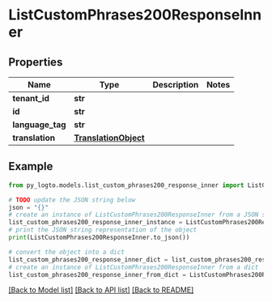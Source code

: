 # ListCustomPhrases200ResponseInner


## Properties

Name | Type | Description | Notes
------------ | ------------- | ------------- | -------------
**tenant_id** | **str** |  | 
**id** | **str** |  | 
**language_tag** | **str** |  | 
**translation** | [**TranslationObject**](TranslationObject.md) |  | 

## Example

```python
from py_logto.models.list_custom_phrases200_response_inner import ListCustomPhrases200ResponseInner

# TODO update the JSON string below
json = "{}"
# create an instance of ListCustomPhrases200ResponseInner from a JSON string
list_custom_phrases200_response_inner_instance = ListCustomPhrases200ResponseInner.from_json(json)
# print the JSON string representation of the object
print(ListCustomPhrases200ResponseInner.to_json())

# convert the object into a dict
list_custom_phrases200_response_inner_dict = list_custom_phrases200_response_inner_instance.to_dict()
# create an instance of ListCustomPhrases200ResponseInner from a dict
list_custom_phrases200_response_inner_from_dict = ListCustomPhrases200ResponseInner.from_dict(list_custom_phrases200_response_inner_dict)
```
[[Back to Model list]](../README.md#documentation-for-models) [[Back to API list]](../README.md#documentation-for-api-endpoints) [[Back to README]](../README.md)


